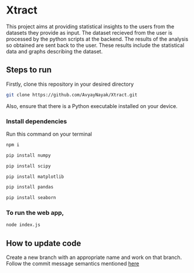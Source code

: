 # Xtract
This project aims at providing statistical insights to the users from the datasets they provide as input.
The dataset recieved from the user is processed by the python scripts at the backend.
The results of the analysis so obtained are sent back to the user.
These results include the statistical data and graphs describing the dataset.

## Steps to run
Firstly, clone this repository in your desired directory
```bash
git clone https://github.com/AvyayNayak/Xtract.git
```
Also, ensure that there is a Python executable installed on your device.
### Install dependencies
Run this command on your terminal
```bash
npm i
```
```bash
pip install numpy
```
```bash
pip install scipy
```
```bash
pip install matplotlib
```
```bash
pip install pandas
```
```bash
pip install seaborn
```
### To run the web app, 
```bash
node index.js
```
## How to update code
Create a new branch with an appropriate name and work on that branch.
Follow the commit message semantics mentioned [here](https://gist.github.com/joshbuchea/6f47e86d2510bce28f8e7f42ae84c716)
